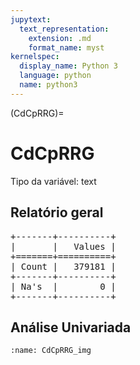 ```yaml
--- 
jupytext:
  text_representation:
    extension: .md
    format_name: myst
kernelspec:
  display_name: Python 3
  language: python
  name: python3
---
```


(CdCpRRG)= 

# CdCpRRG
Tipo da variável: text
## Relatório geral

<pre>
+-------+----------+
|       |   Values |
+=======+==========+
| Count |   379181 |
+-------+----------+
| Na's  |        0 |
+-------+----------+
</pre>



## Análise Univariada




```{figure} ../../../assets/img/CdCpRRG/CdCpRRG.png
:name: CdCpRRG_img
```

